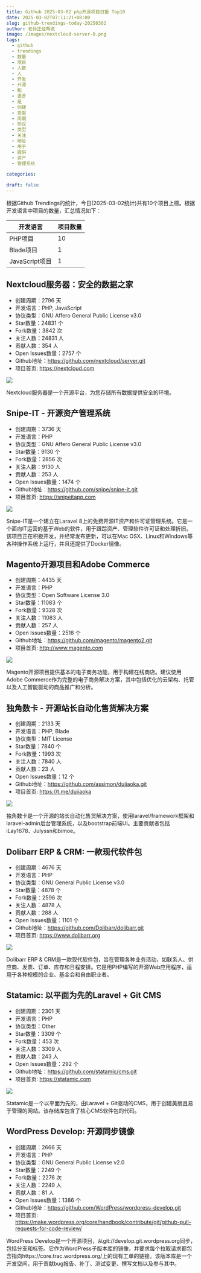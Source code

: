 ```yaml
---
title: Github 2025-03-02 php开源项目日报 Top10
date: 2025-03-02T07:11:21+08:00
slug: github-trendings-today-20250302
author: 老孙正经胡说
image: /images/nextcloud-server-0.png
tags:
  - github
  - trendings
  - 数量
  - 项目
  - 人数
  - 人
  - 开发
  - 开源
  - 和
  - 语言
  - 是
  - 创建
  - 贡献
  - 周期
  - 协议
  - 类型
  - 关注
  - 地址
  - 用于
  - 提供
  - 资产
  - 管理系统

categories:

draft: false
---
```



根据Github Trendings的统计，今日(2025-03-02统计)共有10个项目上榜。根据开发语言中项目的数量，汇总情况如下：

| 开发语言 | 项目数量 |
|  ----  | ----  |
| PHP项目 | 10 |
| Blade项目 | 1 |
| JavaScript项目 | 1 |

## Nextcloud服务器：安全的数据之家

* 创建周期：2796 天
* 开发语言：PHP, JavaScript
* 协议类型：GNU Affero General Public License v3.0
* Star数量：24831 个
* Fork数量：3842 次
* 关注人数：24831 人
* 贡献人数：354 人
* Open Issues数量：2757 个
* Github地址：https://github.com/nextcloud/server.git
* 项目首页: https://nextcloud.com


![](/images/nextcloud-server-0.png)

Nextcloud服务器是一个开源平台，为您存储所有数据提供安全的环境。

## Snipe-IT - 开源资产管理系统

* 创建周期：3736 天
* 开发语言：PHP
* 协议类型：GNU Affero General Public License v3.0
* Star数量：9130 个
* Fork数量：2856 次
* 关注人数：9130 人
* 贡献人数：253 人
* Open Issues数量：1474 个
* Github地址：https://github.com/snipe/snipe-it.git
* 项目首页: https://snipeitapp.com


![](/images/snipe-snipe-it-0.png)

Snipe-IT是一个建立在Laravel 8上的免费开源IT资产和许可证管理系统。它是一个面向IT运营的基于Web的软件，用于跟踪资产、管理软件许可证和处理折旧。该项目正在积极开发，并经常发布更新，可以在Mac OSX、Linux和Windows等各种操作系统上运行，并且还提供了Docker镜像。

## Magento开源项目和Adobe Commerce

* 创建周期：4435 天
* 开发语言：PHP
* 协议类型：Open Software License 3.0
* Star数量：11083 个
* Fork数量：9328 次
* 关注人数：11083 人
* 贡献人数：257 人
* Open Issues数量：2518 个
* Github地址：https://github.com/magento/magento2.git
* 项目首页: http://www.magento.com


![](/images/magento-magento2-0.png)

Magento开源项目提供基本的电子商务功能，用于构建在线商店。建议使用Adobe Commerce作为完整的电子商务解决方案，其中包括优化的云架构、托管以及人工智能驱动的商品推广和分析。

## 独角数卡 - 开源站长自动化售货解决方案

* 创建周期：2133 天
* 开发语言：PHP, Blade
* 协议类型：MIT License
* Star数量：7840 个
* Fork数量：1993 次
* 关注人数：7840 人
* 贡献人数：23 人
* Open Issues数量：12 个
* Github地址：https://github.com/assimon/dujiaoka.git
* 项目首页: https://t.me/dujiaoka


![](/images/assimon-dujiaoka-0.png)

独角数卡是一个开源的站长自动化售货解决方案，使用laravel/framework框架和laravel-admin后台管理系统，以及bootstrap前端UI。主要贡献者包括iLay1678、Julyssn和bimoe。

## Dolibarr ERP & CRM: 一款现代软件包

* 创建周期：4676 天
* 开发语言：PHP
* 协议类型：GNU General Public License v3.0
* Star数量：4878 个
* Fork数量：2596 次
* 关注人数：4878 人
* 贡献人数：288 人
* Open Issues数量：1101 个
* Github地址：https://github.com/Dolibarr/dolibarr.git
* 项目首页: https://www.dolibarr.org


![](/images/dolibarr-dolibarr-0.png)

Dolibarr ERP & CRM是一款现代软件包，旨在管理各种业务活动，如联系人、供应商、发票、订单、库存和日程安排。它是用PHP编写的开源Web应用程序，适用于各种规模的企业、基金会和自由职业者。

## Statamic: 以平面为先的Laravel + Git CMS

* 创建周期：2301 天
* 开发语言：PHP
* 协议类型：Other
* Star数量：3309 个
* Fork数量：453 次
* 关注人数：3309 人
* 贡献人数：243 人
* Open Issues数量：292 个
* Github地址：https://github.com/statamic/cms.git
* 项目首页: https://statamic.com


![](/images/statamic-cms-0.png)

Statamic是一个以平面为先的，由Laravel + Git驱动的CMS，用于创建美丽且易于管理的网站。该存储库包含了核心CMS软件包的代码。

## WordPress Develop: 开源同步镜像

* 创建周期：2666 天
* 开发语言：PHP
* 协议类型：GNU General Public License v2.0
* Star数量：2249 个
* Fork数量：2276 次
* 关注人数：2249 人
* 贡献人数：81 人
* Open Issues数量：1386 个
* Github地址：https://github.com/WordPress/wordpress-develop.git
* 项目首页: https://make.wordpress.org/core/handbook/contribute/git/github-pull-requests-for-code-review/


WordPress Develop是一个开源项目，从git://develop.git.wordpress.org同步，包括分支和标签。它作为WordPress子版本库的镜像，并要求每个拉取请求都包含指向https://core.trac.wordpress.org/上的现有工单的链接。该版本库是一个开发空间，用于贡献bug报告、补丁、测试变更、撰写文档以及参与其中。

